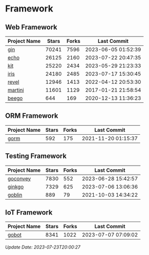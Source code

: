 # Framework

## Web Framework
| Project Name | Stars | Forks | Last Commit |
| ------------ | ----- | ----- | ----------- |
| [gin](https://github.com/gin-gonic/gin) | 70241 | 7596 | 2023-06-05 01:52:39 |
| [echo](https://github.com/labstack/echo) | 26125 | 2160 | 2023-07-22 20:47:35 |
| [kit](https://github.com/go-kit/kit) | 25220 | 2434 | 2023-05-29 21:23:33 |
| [iris](https://github.com/kataras/iris) | 24180 | 2485 | 2023-07-17 15:30:45 |
| [revel](https://github.com/revel/revel) | 12946 | 1413 | 2022-04-12 20:53:30 |
| [martini](https://github.com/go-martini/martini) | 11601 | 1129 | 2017-01-21 21:58:54 |
| [beego](https://github.com/astaxie/beego) | 644 | 169 | 2020-12-13 11:36:23 |

## ORM Framework
| Project Name | Stars | Forks | Last Commit |
| ------------ | ----- | ----- | ----------- |
| [gorm](https://github.com/jinzhu/gorm) | 592 | 175 | 2021-11-20 01:15:37 |

## Testing Framework
| Project Name | Stars | Forks | Last Commit |
| ------------ | ----- | ----- | ----------- |
| [goconvey](https://github.com/smartystreets/goconvey) | 7830 | 552 | 2023-06-28 15:42:57 |
| [ginkgo](https://github.com/onsi/ginkgo) | 7329 | 625 | 2023-07-06 13:06:36 |
| [goblin](https://github.com/franela/goblin) | 889 | 79 | 2021-10-03 14:34:22 |

## IoT Framework
| Project Name | Stars | Forks | Last Commit |
| ------------ | ----- | ----- | ----------- |
| [gobot](https://github.com/hybridgroup/gobot) | 8341 | 1022 | 2023-07-07 07:09:02 |

*Update Date: 2023-07-23T20:00:27*